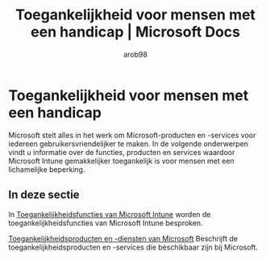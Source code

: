 ﻿---
title: Toegankelijkheid voor mensen met een handicap | Microsoft Docs
description: Toegankelijkheidsinformatie over Microsoft-producten.
keywords: 
author: arob98
ms.author: angrobe
manager: angrobe
ms.date: 05/04/2017
ms.topic: reference
ms.prod: 
ms.service: microsoft-intune
ms.technology: 
ms.assetid: 3a503548-434c-410a-a419-7eadd7e7fb99
ms.reviewer: jeffgilb
ms.suite: ems
ms.custom: intune-classic
ms.translationtype: Human Translation
ms.sourcegitcommit: 9ff1adae93fe6873f5551cf58b1a2e89638dee85
ms.openlocfilehash: f9117c881e5a38b08dbf61e841980f16a9c26135
ms.contentlocale: nl-nl
ms.lasthandoff: 05/23/2017


---

# <a name="accessibility-for-people-with-disabilities"></a>Toegankelijkheid voor mensen met een handicap
Microsoft stelt alles in het werk om Microsoft-producten en -services voor iedereen gebruikersvriendelijker te maken. In de volgende onderwerpen vindt u informatie over de functies, producten en services waardoor Microsoft Intune gemakkelijker toegankelijk is voor mensen met een lichamelijke beperking.

## <a name="in-this-section"></a>In deze sectie
In [Toegankelijkheidsfuncties van Microsoft Intune](accessibility-features-of-microsoft-intune.md) worden de toegankelijkheidsfuncties van Microsoft Intune besproken.

[Toegankelijkheidsproducten en -diensten van Microsoft](accessibility-products-and-services-from-microsoft.md) Beschrijft de toegankelijkheidsproducten en -services die beschikbaar zijn bij Microsoft.

